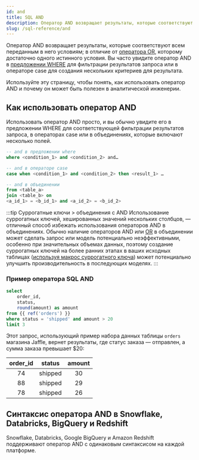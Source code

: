 ```yaml
---
id: and
title: SQL AND
description: Оператор AND возвращает результаты, которые соответствуют всем переданным в него условиям. Вы часто увидите оператор AND в предложении WHERE для фильтрации результатов запроса.
slug: /sql-reference/and
---
```


<head>
    <title>Работа с оператором SQL AND</title>
</head>

Оператор AND возвращает результаты, которые соответствуют всем переданным в него условиям; в отличие от [оператора OR](/sql-reference/or), которому достаточно одного истинного условия. Вы часто увидите оператор AND в [предложении WHERE](/sql-reference/where) для фильтрации результатов запроса или в операторе case для создания нескольких критериев для результата.

Используйте эту страницу, чтобы понять, как использовать оператор AND и почему он может быть полезен в аналитической инженерии.

## Как использовать оператор AND

Использовать оператор AND просто, и вы обычно увидите его в предложении WHERE для соответствующей фильтрации результатов запроса, в операторах case или в объединениях, которые включают несколько полей.

```sql
-- and в предложении where
where <condition_1> and <condition_2> and…

-- and в операторе case
case when <condition_1> and <condition_2> then <result_1> …

-- and в объединении
from <table_a>
join <table_b> on
<a_id_1> = <b_id_1> and <a_id_2> = <b_id_2>
```

:::tip Суррогатные ключи > объединения с AND
Использование <Term id="surrogate-key">суррогатных ключей</Term>, хешированных значений нескольких столбцов, — отличный способ избежать использования операторов AND в объединениях. Обычно наличие операторов AND или [OR](/sql-reference/or) в объединении может сделать запрос или модель потенциально неэффективными, особенно при значительных объемах данных, поэтому создание суррогатных ключей на более ранних этапах в ваших исходных таблицах ([используя макрос суррогатного ключа](https://docs.getdbt.com/blog/sql-surrogate-keys)) может потенциально улучшить производительность в последующих моделях.
:::

### Пример оператора SQL AND

```sql
select
	order_id,
	status,
	round(amount) as amount
from {{ ref('orders') }}
where status = 'shipped' and amount > 20
limit 3
```

Этот запрос, использующий пример набора данных таблицы `orders` магазина Jaffle, вернет результаты, где статус заказа — отправлен, а сумма заказа превышает $20:

| **order_id** | **status** | **amount** |
|:---:|:---:|:---:|
| 74 | shipped | 30 |
| 88 | shipped | 29 |
| 78 | shipped | 26 |

## Синтаксис оператора AND в Snowflake, Databricks, BigQuery и Redshift

Snowflake, Databricks, Google BigQuery и Amazon Redshift поддерживают оператор AND с одинаковым синтаксисом на каждой платформе.